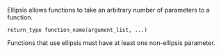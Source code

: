Ellipsis allows functions to take an arbitrary number of parameters to a function.

```
return_type function_name(argument_list, ...)
```

Functions that use ellipsis must have at least one non-ellipsis parameter.